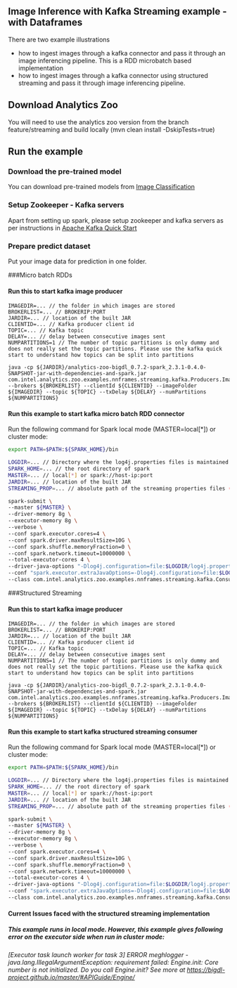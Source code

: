 ## Image Inference with Kafka Streaming example - with Dataframes
There are two example illustrations
* how to ingest images through a kafka connector and pass it through an image inferencing pipeline. This is a RDD microbatch based implementation
* how to ingest images through a kafka connector using structured streaming and pass it through image inferencing pipeline.

## Download Analytics Zoo
You will need to use the analytics zoo version from the branch feature/streaming and build locally (mvn clean install -DskipTests=true)
## Run the example
### Download the pre-trained model
You can download pre-trained models from [Image Classification](https://github.com/intel-analytics/analytics-zoo/blob/master/docs/docs/ProgrammingGuide/image-classification.md)

### Setup Zookeeper - Kafka servers
Apart from setting up spark, please setup zookeeper and kafka servers as per instructions in [Apache Kafka Quick Start](https://kafka.apache.org/quickstart) 

### Prepare predict dataset
Put your image data for prediction in one folder.

###Micro batch RDDs

#### Run this to start kafka image producer
```shell
IMAGEDIR=... // the folder in which images are stored
BROKERLIST=... // BROKERIP:PORT
JARDIR=... // location of the built JAR
CLIENTID=... // Kafka producer client id
TOPIC=... // Kafka topic
DELAY=... // delay between consecutive images sent
NUMPARTITIONS=1 // The number of topic partitions is only dummy and does not really set the topic partitions. Please use the kafka quick start to understand how topics can be split into partitions 

java -cp ${JARDIR}/analytics-zoo-bigdl_0.7.2-spark_2.3.1-0.4.0-SNAPSHOT-jar-with-dependencies-and-spark.jar com.intel.analytics.zoo.examples.nnframes.streaming.kafka.Producers.ImageProducer --brokers ${BROKERLIST} --clientId ${CLIENTID} --imageFolder ${IMAGEDIR} --topic ${TOPIC} --txDelay ${DELAY} --numPartitions ${NUMPARTITIONS}
```

#### Run this example to start kafka micro batch RDD connector
Run the following command for Spark local mode (MASTER=local[*]) or cluster mode:
```bash
export PATH=$PATH:${SPARK_HOME}/bin 

LOGDIR=... // Directory where the log4j.properties files is maintained (sample log properties file in zoo/src/resources/)
SPARK_HOME=... // the root directory of spark
MASTER=... // local[*] or spark://host-ip:port
JARDIR=... // location of the built JAR
STREAMING_PROP=... // absolute path of the streaming properties files (sample properties file in zoo/src/resources/). Please change the paths and parameters in the streaming properties files before execution

spark-submit \
--master ${MASTER} \
--driver-memory 8g \
--executor-memory 8g \
--verbose \
--conf spark.executor.cores=4 \
--conf spark.driver.maxResultSize=10G \
--conf spark.shuffle.memoryFraction=0 \
--conf spark.network.timeout=10000000 \
--total-executor-cores 4 \
--driver-java-options "-Dlog4j.configuration=file:$LOGDIR/log4j.properties" \
--conf "spark.executor.extraJavaOptions=-Dlog4j.configuration=file:$LOGDIR/log4j.properties" \
--class com.intel.analytics.zoo.examples.nnframes.streaming.kafka.Consumers.ImageConsumeAndInference ${JARDIR}/analytics-zoo-bigdl_0.7.2-spark_2.3.1-0.4.0-SNAPSHOT-jar-with-dependencies-and-spark.jar --propFile ${STREAMING_PROP}
```
###Structured Streaming

#### Run this to start kafka image producer
```shell
IMAGEDIR=... // the folder in which images are stored
BROKERLIST=... // BROKERIP:PORT
JARDIR=... // location of the built JAR
CLIENTID=... // Kafka producer client id
TOPIC=... // Kafka topic
DELAY=... // delay between consecutive images sent
NUMPARTITIONS=1 // The number of topic partitions is only dummy and does not really set the topic partitions. Please use the kafka quick start to understand how topics can be split into partitions 

java -cp ${JARDIR}/analytics-zoo-bigdl_0.7.2-spark_2.3.1-0.4.0-SNAPSHOT-jar-with-dependencies-and-spark.jar com.intel.analytics.zoo.examples.nnframes.streaming.kafka.Producers.ImageStructuredProducer --brokers ${BROKERLIST} --clientId ${CLIENTID} --imageFolder ${IMAGEDIR} --topic ${TOPIC} --txDelay ${DELAY} --numPartitions ${NUMPARTITIONS}
```

#### Run this example to start kafka structured streaming consumer
Run the following command for Spark local mode (MASTER=local[*]) or cluster mode:
```bash
export PATH=$PATH:${SPARK_HOME}/bin 

LOGDIR=... // Directory where the log4j.properties files is maintained (sample log properties file in zoo/src/resources/)
SPARK_HOME=... // the root directory of spark
MASTER=... // local[*] or spark://host-ip:port
JARDIR=... // location of the built JAR
STREAMING_PROP=... // absolute path of the streaming properties files (sample properties file in zoo/src/resources/). Please change the paths and parameters in the streaming properties files before execution

spark-submit \
--master ${MASTER} \
--driver-memory 8g \
--executor-memory 8g \
--verbose \
--conf spark.executor.cores=4 \
--conf spark.driver.maxResultSize=10G \
--conf spark.shuffle.memoryFraction=0 \
--conf spark.network.timeout=10000000 \
--total-executor-cores 4 \
--driver-java-options "-Dlog4j.configuration=file:$LOGDIR/log4j.properties" \
--conf "spark.executor.extraJavaOptions=-Dlog4j.configuration=file:$LOGDIR/log4j.properties" \
--class com.intel.analytics.zoo.examples.nnframes.streaming.kafka.Consumers.ImageStructuredConsumer ${JARDIR}/analytics-zoo-bigdl_0.7.2-spark_2.3.1-0.4.0-SNAPSHOT-jar-with-dependencies-and-spark.jar --propFile ${STREAMING_PROP}
```
#### Current Issues faced with the structured streaming implementation
##### This example runs in local mode. However, this example gives following error on the executor side when run in cluster mode:
*[Executor task launch worker for task 3] ERROR meghlogger - java.lang.IllegalArgumentException: requirement failed: Engine.init: Core number is not initialized. Do you call Engine.init? See more at https://bigdl-project.github.io/master/#APIGuide/Engine/*

